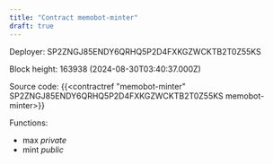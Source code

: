 ```yaml
---
title: "Contract memobot-minter"
draft: true
---
```

Deployer: SP2ZNGJ85ENDY6QRHQ5P2D4FXKGZWCKTB2T0Z55KS


 



Block height: 163938 (2024-08-30T03:40:37.000Z)

Source code: {{<contractref "memobot-minter" SP2ZNGJ85ENDY6QRHQ5P2D4FXKGZWCKTB2T0Z55KS memobot-minter>}}

Functions:

* max _private_
* mint _public_
